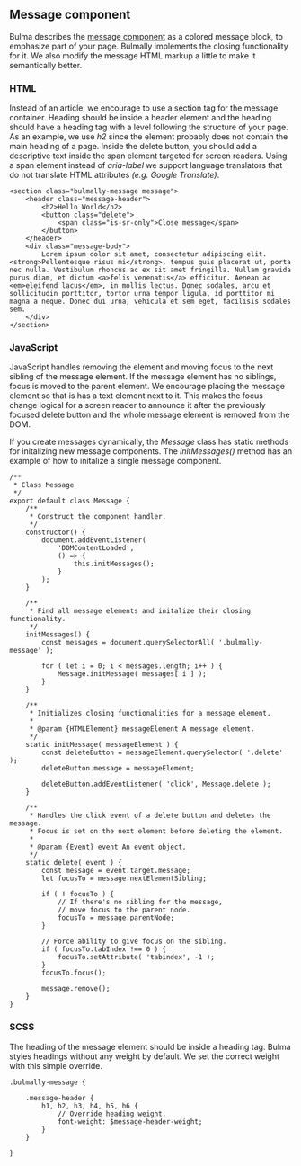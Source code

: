 ## Message component

Bulma describes the [message component](https://bulma.io/documentation/components/message/) as a colored message block, to emphasize part of your page. Bulmally implements the closing functionality for it. We also modify the message HTML markup a little to make it semantically better.

### HTML

Instead of an article, we encourage to use a section tag for the message container. Heading should be inside a header element and the heading should have a heading tag with a level following the structure of your page. As an example, we use _h2_ since the element probably does not contain the main heading of a page. Inside the delete button, you should add a descriptive text inside the span element targeted for screen readers. Using a span element instead of _aria-label_ we support language translators that do not translate HTML attributes _(e.g. Google Translate)_.

```
<section class="bulmally-message message">
    <header class="message-header">
        <h2>Hello World</h2>
        <button class="delete">
            <span class="is-sr-only">Close message</span>
        </button>
    </header>
    <div class="message-body">
        Lorem ipsum dolor sit amet, consectetur adipiscing elit. <strong>Pellentesque risus mi</strong>, tempus quis placerat ut, porta nec nulla. Vestibulum rhoncus ac ex sit amet fringilla. Nullam gravida purus diam, et dictum <a>felis venenatis</a> efficitur. Aenean ac <em>eleifend lacus</em>, in mollis lectus. Donec sodales, arcu et sollicitudin porttitor, tortor urna tempor ligula, id porttitor mi magna a neque. Donec dui urna, vehicula et sem eget, facilisis sodales sem.
    </div>
</section>
```

### JavaScript

JavaScript handles removing the element and moving focus to the next sibling of the message element. If the message element has no siblings, focus is moved to the parent element. We encourage placing the message element so that is has a text element next to it. This makes the focus change logical for a screen reader to announce it after the previously focused delete button and the whole message element is removed from the DOM.

If you create messages dynamically, the _Message_ class has static methods for initalizing new message components. The _initMessages()_ method has an example of how to initalize a single message component.

```
/**
 * Class Message
 */
export default class Message {
    /**
     * Construct the component handler.
     */
    constructor() {
        document.addEventListener(
            'DOMContentLoaded',
            () => {
                this.initMessages();
            }
        );
    }

    /**
     * Find all message elements and initalize their closing functionality.
     */
    initMessages() {
        const messages = document.querySelectorAll( '.bulmally-message' );

        for ( let i = 0; i < messages.length; i++ ) {
            Message.initMessage( messages[ i ] );
        }
    }

    /**
     * Initializes closing functionalities for a message element.
     *
     * @param {HTMLElement} messageElement A message element.
     */
    static initMessage( messageElement ) {
        const deleteButton = messageElement.querySelector( '.delete' );
        deleteButton.message = messageElement;

        deleteButton.addEventListener( 'click', Message.delete );
    }

    /**
     * Handles the click event of a delete button and deletes the message.
     * Focus is set on the next element before deleting the element.
     *
     * @param {Event} event An event object.
     */
    static delete( event ) {
        const message = event.target.message;
        let focusTo = message.nextElementSibling;

        if ( ! focusTo ) {
            // If there's no sibling for the message,
            // move focus to the parent node.
            focusTo = message.parentNode;
        }

        // Force ability to give focus on the sibling.
        if ( focusTo.tabIndex !== 0 ) {
            focusTo.setAttribute( 'tabindex', -1 );
        }
        focusTo.focus();

        message.remove();
    }
}
```

### SCSS

The heading of the message element should be inside a heading tag. Bulma styles headings without any weight by default. We set the correct weight with this simple override.

```
.bulmally-message {

    .message-header {
        h1, h2, h3, h4, h5, h6 {
            // Override heading weight.
            font-weight: $message-header-weight;
        }
    }

}
```
